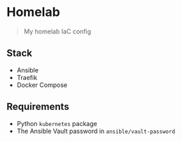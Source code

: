 # Homelab

> My homelab IaC config

## Stack

- Ansible
- Traefik
- Docker Compose

## Requirements

- Python `kubernetes` package
- The Ansible Vault password in `ansible/vault-password`
